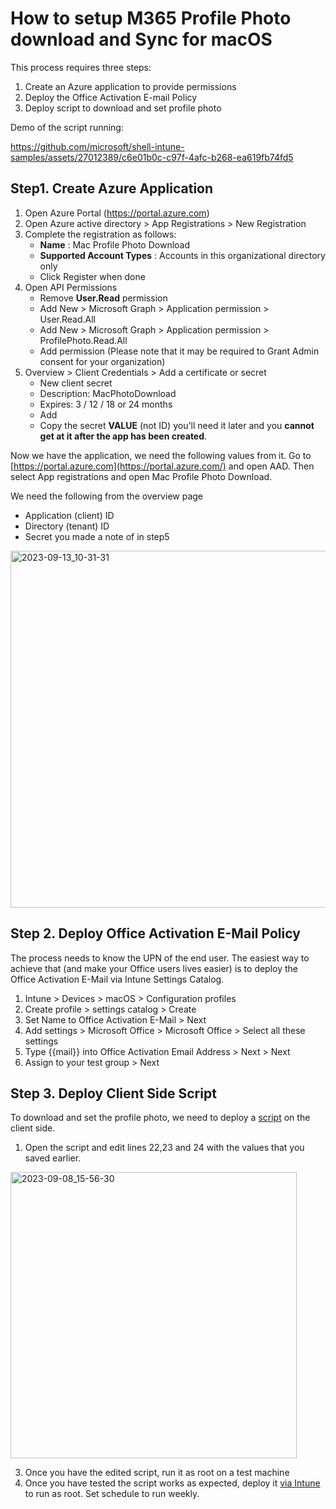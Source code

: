 # How to setup M365 Profile Photo download and Sync for macOS

This process requires three steps:

1. Create an Azure application to provide permissions
2. Deploy the Office Activation E-mail Policy
3. Deploy script to download and set profile photo

Demo of the script running:

https://github.com/microsoft/shell-intune-samples/assets/27012389/c6e01b0c-c97f-4afc-b268-ea619fb74fd5

## Step1. Create Azure Application

1. Open Azure Portal (https://portal.azure.com)
2. Open Azure active directory \> App Registrations \> New Registration
3. Complete the registration as follows:
    - **Name** : Mac Profile Photo Download
    - **Supported Account Types** : Accounts in this organizational directory only
    - Click Register when done
4. Open API Permissions
    - Remove **User.Read** permission
    - Add New \> Microsoft Graph \> Application permission \> User.Read.All
    - Add New \> Microsoft Graph \> Application permission \> ProfilePhoto.Read.All
    - Add permission (Please note that it may be required to Grant Admin consent for your organization)
5. Overview \> Client Credentials \> Add a certificate or secret
    - New client secret
    - Description: MacPhotoDownload
    - Expires: 3 / 12 / 18 or 24 months
    - Add
    - Copy the secret **VALUE** (not ID) you'll need it later and you **cannot get at it after the app has been created**.

Now we have the application, we need the following values from it. Go to [https://portal.azure.com](https://portal.azure.com/) and open AAD. Then select App registrations and open Mac Profile Photo Download.

We need the following from the overview page

- Application (client) ID
- Directory (tenant) ID
- Secret you made a note of in step5
<img width="571" alt="2023-09-13_10-31-31" src="https://github.com/microsoft/shell-intune-samples/assets/27012389/aad1564c-6e85-4649-9a3f-6cbe5a78a6b0">

## Step 2. Deploy Office Activation E-Mail Policy

The process needs to know the UPN of the end user. The easiest way to achieve that (and make your Office users lives easier) is to deploy the Office Activation E-Mail via Intune Settings Catalog.

1. Intune \> Devices \> macOS \> Configuration profiles
2. Create profile \> settings catalog \> Create
3. Set Name to Office Activation E-Mail \> Next
4. Add settings \> Microsoft Office \> Microsoft Office \> Select all these settings
5. Type {{mail}} into Office Activation Email Address \> Next \> Next
6. Assign to your test group \> Next

## Step 3. Deploy Client Side Script

To download and set the profile photo, we need to deploy a [script](https://github.com/microsoft/shell-intune-samples/tree/master/macOS/Config/M365%20Profile%20Photo%20Sync) on the client side.

1. Open the script and edit lines 22,23 and 24 with the values that you saved earlier.

<img width="458" alt="2023-09-08_15-56-30" src="https://github.com/microsoft/shell-intune-samples/assets/27012389/684fd274-5d45-4e05-af93-32bdce12a664">

3. Once you have the edited script, run it as root on a test machine
4. Once you have tested the script works as expected, deploy it [via Intune](https://learn.microsoft.com/en-us/mem/intune/apps/macos-shell-scripts) to run as root. Set schedule to run weekly.
